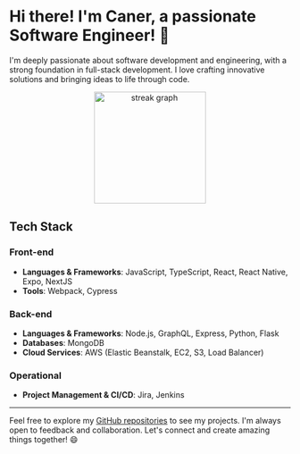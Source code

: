# Hi there! I'm Caner, a passionate Software Engineer! 👋

I'm deeply passionate about software development and engineering, with a strong foundation in full-stack development. I love crafting innovative solutions and bringing ideas to life through code.

<div align="center">
  <img src="https://streak-stats.demolab.com?user=kurucaner&locale=en&mode=weekly&theme=dracula&hide_border=false&border_radius=3&order=3" height="200" alt="streak graph"  />
</div>

## Tech Stack

### Front-end
- **Languages & Frameworks**: JavaScript, TypeScript, React, React Native, Expo, NextJS
- **Tools**: Webpack, Cypress

### Back-end
- **Languages & Frameworks**: Node.js, GraphQL, Express, Python, Flask
- **Databases**: MongoDB
- **Cloud Services**: AWS (Elastic Beanstalk, EC2, S3, Load Balancer)

### Operational
- **Project Management & CI/CD**: Jira, Jenkins

---

Feel free to explore my [GitHub repositories](https://github.com/) to see my projects. I'm always open to feedback and collaboration. Let's connect and create amazing things together! 😄

